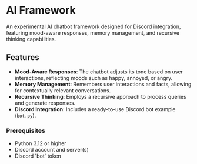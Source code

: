 # AI Framework

An experimental AI chatbot framework designed for Discord integration, featuring mood-aware responses, memory management, and recursive thinking capabilities.

## Features

- **Mood-Aware Responses**: The chatbot adjusts its tone based on user interactions, reflecting moods such as happy, annoyed, or angry.
- **Memory Management**: Remembers user interactions and facts, allowing for contextually relevant conversations.
- **Recursive Thinking**: Employs a recursive approach to process queries and generate responses.
- **Discord Integration**: Includes a ready-to-use Discord bot example (`bot.py`).

### Prerequisites

- Python 3.12 or higher
- Discord account and server(s)
- Discord 'bot' token
